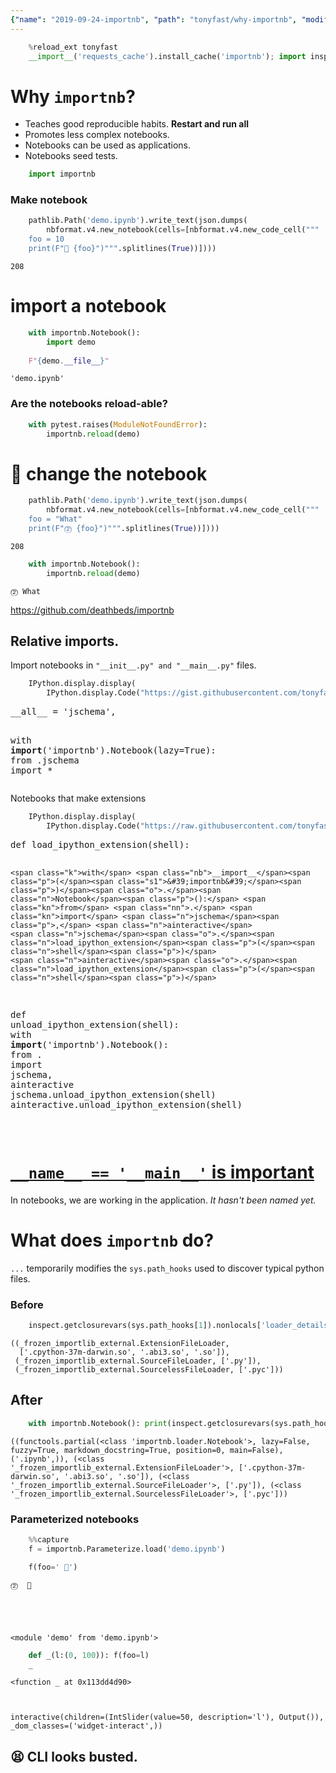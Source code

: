 ```yaml
---
{"name": "2019-09-24-importnb", "path": "tonyfast/why-importnb", "modified_date": "October 14, 2019"}
---
```

```python
    %reload_ext tonyfast
    __import__('requests_cache').install_cache('importnb'); import inspect, sys, IPython, nbformat, nbconvert, pathlib, json, pytest
```

# Why `importnb`?

* Teaches good reproducible habits. __Restart and run all__
* Promotes less complex notebooks.
* Notebooks can be used as applications.
* Notebooks seed tests.


```python
    import importnb
```

### Make notebook


```python
    pathlib.Path('demo.ipynb').write_text(json.dumps(
        nbformat.v4.new_notebook(cells=[nbformat.v4.new_code_cell("""
    foo = 10
    print(F"🥇 {foo}")""".splitlines(True))])))
```




    208



# __import__ a notebook


```python
    with importnb.Notebook():
        import demo
        
    F"{demo.__file__}"
```




    'demo.ipynb'



### Are the notebooks reload-able?


```python
    with pytest.raises(ModuleNotFoundError):
        importnb.reload(demo)
```

# 🤝 change the notebook


```python
    pathlib.Path('demo.ipynb').write_text(json.dumps(
        nbformat.v4.new_notebook(cells=[nbformat.v4.new_code_cell("""
    foo = "What"
    print(F"⓶ {foo}")""".splitlines(True))])))
```




    208




```python
    with importnb.Notebook():
        importnb.reload(demo)
```

    ⓶ What


https://github.com/deathbeds/importnb

## Relative imports.

Import notebooks in `"__init__.py" and "__main__.py"` files.


```python
    IPython.display.display(
        IPython.display.Code("https://gist.githubusercontent.com/tonyfast/fee98e31e3da90c3606c5dc14a703f0c/raw/780b50a6708b40c56274e4c66c82eeb48bee50e6/__init__.py".text()))
```


<style>.output_html .hll { background-color: #ffffcc }
.output_html  { background: #f8f8f8; }
.output_html .c { color: #408080; font-style: italic } /* Comment */
.output_html .err { border: 1px solid #FF0000 } /* Error */
.output_html .k { color: #008000; font-weight: bold } /* Keyword */
.output_html .o { color: #666666 } /* Operator */
.output_html .ch { color: #408080; font-style: italic } /* Comment.Hashbang */
.output_html .cm { color: #408080; font-style: italic } /* Comment.Multiline */
.output_html .cp { color: #BC7A00 } /* Comment.Preproc */
.output_html .cpf { color: #408080; font-style: italic } /* Comment.PreprocFile */
.output_html .c1 { color: #408080; font-style: italic } /* Comment.Single */
.output_html .cs { color: #408080; font-style: italic } /* Comment.Special */
.output_html .gd { color: #A00000 } /* Generic.Deleted */
.output_html .ge { font-style: italic } /* Generic.Emph */
.output_html .gr { color: #FF0000 } /* Generic.Error */
.output_html .gh { color: #000080; font-weight: bold } /* Generic.Heading */
.output_html .gi { color: #00A000 } /* Generic.Inserted */
.output_html .go { color: #888888 } /* Generic.Output */
.output_html .gp { color: #000080; font-weight: bold } /* Generic.Prompt */
.output_html .gs { font-weight: bold } /* Generic.Strong */
.output_html .gu { color: #800080; font-weight: bold } /* Generic.Subheading */
.output_html .gt { color: #0044DD } /* Generic.Traceback */
.output_html .kc { color: #008000; font-weight: bold } /* Keyword.Constant */
.output_html .kd { color: #008000; font-weight: bold } /* Keyword.Declaration */
.output_html .kn { color: #008000; font-weight: bold } /* Keyword.Namespace */
.output_html .kp { color: #008000 } /* Keyword.Pseudo */
.output_html .kr { color: #008000; font-weight: bold } /* Keyword.Reserved */
.output_html .kt { color: #B00040 } /* Keyword.Type */
.output_html .m { color: #666666 } /* Literal.Number */
.output_html .s { color: #BA2121 } /* Literal.String */
.output_html .na { color: #7D9029 } /* Name.Attribute */
.output_html .nb { color: #008000 } /* Name.Builtin */
.output_html .nc { color: #0000FF; font-weight: bold } /* Name.Class */
.output_html .no { color: #880000 } /* Name.Constant */
.output_html .nd { color: #AA22FF } /* Name.Decorator */
.output_html .ni { color: #999999; font-weight: bold } /* Name.Entity */
.output_html .ne { color: #D2413A; font-weight: bold } /* Name.Exception */
.output_html .nf { color: #0000FF } /* Name.Function */
.output_html .nl { color: #A0A000 } /* Name.Label */
.output_html .nn { color: #0000FF; font-weight: bold } /* Name.Namespace */
.output_html .nt { color: #008000; font-weight: bold } /* Name.Tag */
.output_html .nv { color: #19177C } /* Name.Variable */
.output_html .ow { color: #AA22FF; font-weight: bold } /* Operator.Word */
.output_html .w { color: #bbbbbb } /* Text.Whitespace */
.output_html .mb { color: #666666 } /* Literal.Number.Bin */
.output_html .mf { color: #666666 } /* Literal.Number.Float */
.output_html .mh { color: #666666 } /* Literal.Number.Hex */
.output_html .mi { color: #666666 } /* Literal.Number.Integer */
.output_html .mo { color: #666666 } /* Literal.Number.Oct */
.output_html .sa { color: #BA2121 } /* Literal.String.Affix */
.output_html .sb { color: #BA2121 } /* Literal.String.Backtick */
.output_html .sc { color: #BA2121 } /* Literal.String.Char */
.output_html .dl { color: #BA2121 } /* Literal.String.Delimiter */
.output_html .sd { color: #BA2121; font-style: italic } /* Literal.String.Doc */
.output_html .s2 { color: #BA2121 } /* Literal.String.Double */
.output_html .se { color: #BB6622; font-weight: bold } /* Literal.String.Escape */
.output_html .sh { color: #BA2121 } /* Literal.String.Heredoc */
.output_html .si { color: #BB6688; font-weight: bold } /* Literal.String.Interpol */
.output_html .sx { color: #008000 } /* Literal.String.Other */
.output_html .sr { color: #BB6688 } /* Literal.String.Regex */
.output_html .s1 { color: #BA2121 } /* Literal.String.Single */
.output_html .ss { color: #19177C } /* Literal.String.Symbol */
.output_html .bp { color: #008000 } /* Name.Builtin.Pseudo */
.output_html .fm { color: #0000FF } /* Name.Function.Magic */
.output_html .vc { color: #19177C } /* Name.Variable.Class */
.output_html .vg { color: #19177C } /* Name.Variable.Global */
.output_html .vi { color: #19177C } /* Name.Variable.Instance */
.output_html .vm { color: #19177C } /* Name.Variable.Magic */
.output_html .il { color: #666666 } /* Literal.Number.Integer.Long */</style><div class="highlight"><pre><span></span><span class="n">__all__</span> <span class="o">=</span> <span class="s1">&#39;jschema&#39;</span><span class="p">,</span>
<span class="k">with</span> <span class="nb">__import__</span><span class="p">(</span><span class="s1">&#39;importnb&#39;</span><span class="p">)</span><span class="o">.</span><span class="n">Notebook</span><span class="p">(</span><span class="n">lazy</span><span class="o">=</span><span class="bp">True</span><span class="p">):</span>
  <span class="kn">from</span> <span class="nn">.jschema</span> <span class="kn">import</span> <span class="o">*</span>
</pre></div>



Notebooks that make extensions


```python
    IPython.display.display(
        IPython.display.Code("https://raw.githubusercontent.com/tonyfast/gists/master/tonyfast/__init__.py".text()))
```


<style>.output_html .hll { background-color: #ffffcc }
.output_html  { background: #f8f8f8; }
.output_html .c { color: #408080; font-style: italic } /* Comment */
.output_html .err { border: 1px solid #FF0000 } /* Error */
.output_html .k { color: #008000; font-weight: bold } /* Keyword */
.output_html .o { color: #666666 } /* Operator */
.output_html .ch { color: #408080; font-style: italic } /* Comment.Hashbang */
.output_html .cm { color: #408080; font-style: italic } /* Comment.Multiline */
.output_html .cp { color: #BC7A00 } /* Comment.Preproc */
.output_html .cpf { color: #408080; font-style: italic } /* Comment.PreprocFile */
.output_html .c1 { color: #408080; font-style: italic } /* Comment.Single */
.output_html .cs { color: #408080; font-style: italic } /* Comment.Special */
.output_html .gd { color: #A00000 } /* Generic.Deleted */
.output_html .ge { font-style: italic } /* Generic.Emph */
.output_html .gr { color: #FF0000 } /* Generic.Error */
.output_html .gh { color: #000080; font-weight: bold } /* Generic.Heading */
.output_html .gi { color: #00A000 } /* Generic.Inserted */
.output_html .go { color: #888888 } /* Generic.Output */
.output_html .gp { color: #000080; font-weight: bold } /* Generic.Prompt */
.output_html .gs { font-weight: bold } /* Generic.Strong */
.output_html .gu { color: #800080; font-weight: bold } /* Generic.Subheading */
.output_html .gt { color: #0044DD } /* Generic.Traceback */
.output_html .kc { color: #008000; font-weight: bold } /* Keyword.Constant */
.output_html .kd { color: #008000; font-weight: bold } /* Keyword.Declaration */
.output_html .kn { color: #008000; font-weight: bold } /* Keyword.Namespace */
.output_html .kp { color: #008000 } /* Keyword.Pseudo */
.output_html .kr { color: #008000; font-weight: bold } /* Keyword.Reserved */
.output_html .kt { color: #B00040 } /* Keyword.Type */
.output_html .m { color: #666666 } /* Literal.Number */
.output_html .s { color: #BA2121 } /* Literal.String */
.output_html .na { color: #7D9029 } /* Name.Attribute */
.output_html .nb { color: #008000 } /* Name.Builtin */
.output_html .nc { color: #0000FF; font-weight: bold } /* Name.Class */
.output_html .no { color: #880000 } /* Name.Constant */
.output_html .nd { color: #AA22FF } /* Name.Decorator */
.output_html .ni { color: #999999; font-weight: bold } /* Name.Entity */
.output_html .ne { color: #D2413A; font-weight: bold } /* Name.Exception */
.output_html .nf { color: #0000FF } /* Name.Function */
.output_html .nl { color: #A0A000 } /* Name.Label */
.output_html .nn { color: #0000FF; font-weight: bold } /* Name.Namespace */
.output_html .nt { color: #008000; font-weight: bold } /* Name.Tag */
.output_html .nv { color: #19177C } /* Name.Variable */
.output_html .ow { color: #AA22FF; font-weight: bold } /* Operator.Word */
.output_html .w { color: #bbbbbb } /* Text.Whitespace */
.output_html .mb { color: #666666 } /* Literal.Number.Bin */
.output_html .mf { color: #666666 } /* Literal.Number.Float */
.output_html .mh { color: #666666 } /* Literal.Number.Hex */
.output_html .mi { color: #666666 } /* Literal.Number.Integer */
.output_html .mo { color: #666666 } /* Literal.Number.Oct */
.output_html .sa { color: #BA2121 } /* Literal.String.Affix */
.output_html .sb { color: #BA2121 } /* Literal.String.Backtick */
.output_html .sc { color: #BA2121 } /* Literal.String.Char */
.output_html .dl { color: #BA2121 } /* Literal.String.Delimiter */
.output_html .sd { color: #BA2121; font-style: italic } /* Literal.String.Doc */
.output_html .s2 { color: #BA2121 } /* Literal.String.Double */
.output_html .se { color: #BB6622; font-weight: bold } /* Literal.String.Escape */
.output_html .sh { color: #BA2121 } /* Literal.String.Heredoc */
.output_html .si { color: #BB6688; font-weight: bold } /* Literal.String.Interpol */
.output_html .sx { color: #008000 } /* Literal.String.Other */
.output_html .sr { color: #BB6688 } /* Literal.String.Regex */
.output_html .s1 { color: #BA2121 } /* Literal.String.Single */
.output_html .ss { color: #19177C } /* Literal.String.Symbol */
.output_html .bp { color: #008000 } /* Name.Builtin.Pseudo */
.output_html .fm { color: #0000FF } /* Name.Function.Magic */
.output_html .vc { color: #19177C } /* Name.Variable.Class */
.output_html .vg { color: #19177C } /* Name.Variable.Global */
.output_html .vi { color: #19177C } /* Name.Variable.Instance */
.output_html .vm { color: #19177C } /* Name.Variable.Magic */
.output_html .il { color: #666666 } /* Literal.Number.Integer.Long */</style><div class="highlight"><pre><span></span><span class="k">def</span> <span class="nf">load_ipython_extension</span><span class="p">(</span><span class="n">shell</span><span class="p">):</span>
    <span class="k">with</span> <span class="nb">__import__</span><span class="p">(</span><span class="s1">&#39;importnb&#39;</span><span class="p">)</span><span class="o">.</span><span class="n">Notebook</span><span class="p">():</span> <span class="kn">from</span> <span class="nn">.</span> <span class="kn">import</span> <span class="n">jschema</span><span class="p">,</span> <span class="n">ainteractive</span>
    <span class="n">jschema</span><span class="o">.</span><span class="n">load_ipython_extension</span><span class="p">(</span><span class="n">shell</span><span class="p">)</span>
    <span class="n">ainteractive</span><span class="o">.</span><span class="n">load_ipython_extension</span><span class="p">(</span><span class="n">shell</span><span class="p">)</span>
<span class="k">def</span> <span class="nf">unload_ipython_extension</span><span class="p">(</span><span class="n">shell</span><span class="p">):</span>
    <span class="k">with</span> <span class="nb">__import__</span><span class="p">(</span><span class="s1">&#39;importnb&#39;</span><span class="p">)</span><span class="o">.</span><span class="n">Notebook</span><span class="p">():</span> <span class="kn">from</span> <span class="nn">.</span> <span class="kn">import</span> <span class="n">jschema</span><span class="p">,</span> <span class="n">ainteractive</span>
    <span class="n">jschema</span><span class="o">.</span><span class="n">unload_ipython_extension</span><span class="p">(</span><span class="n">shell</span><span class="p">)</span>
    <span class="n">ainteractive</span><span class="o">.</span><span class="n">unload_ipython_extension</span><span class="p">(</span><span class="n">shell</span><span class="p">)</span>

</pre></div>



# [`__name__ == '__main__'` is important](https://nbviewer.jupyter.org/github/deathbeds/deathbeds.github.io/blob/master/deathbeds/2018-07-09-name-is-main.ipynb)

In notebooks, we are working in the application.  _It hasn't been named yet._

# What does `importnb` do?

`...` temporarily modifies the `sys.path_hooks` used to discover typical python files.

### Before


```python
    inspect.getclosurevars(sys.path_hooks[1]).nonlocals['loader_details']
```




    ((_frozen_importlib_external.ExtensionFileLoader,
      ['.cpython-37m-darwin.so', '.abi3.so', '.so']),
     (_frozen_importlib_external.SourceFileLoader, ['.py']),
     (_frozen_importlib_external.SourcelessFileLoader, ['.pyc']))



## After


```python
    with importnb.Notebook(): print(inspect.getclosurevars(sys.path_hooks[1]).nonlocals['loader_details'])
```

    ((functools.partial(<class 'importnb.loader.Notebook'>, lazy=False, fuzzy=True, markdown_docstring=True, position=0, main=False), ('.ipynb',)), (<class '_frozen_importlib_external.ExtensionFileLoader'>, ['.cpython-37m-darwin.so', '.abi3.so', '.so']), (<class '_frozen_importlib_external.SourceFileLoader'>, ['.py']), (<class '_frozen_importlib_external.SourcelessFileLoader'>, ['.pyc']))


### Parameterized notebooks




```python
    %%capture
    f = importnb.Parameterize.load('demo.ipynb')
```


```python
    f(foo=' 🙏')
```

    ⓶  🙏





    <module 'demo' from 'demo.ipynb'>




```python
    def _(l:(0, 100)): f(foo=l)
    _
```

    <function _ at 0x113dd4d90>



    interactive(children=(IntSlider(value=50, description='l'), Output()), _dom_classes=('widget-interact',))


## 😫 CLI looks busted.
